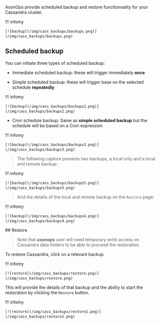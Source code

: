 AxonOps provide scheduled backup and restore functionnality for your Cassandra cluster.

!!! infomy 

    [![backup](/img/cass_backups/backups.png)](/img/cass_backups/backups.png)


## Scheduled backup

You can initiate three types of scheduled backup:

* Immediate scheduled backup: these will trigger immediately **once**

* Simple scheduled backup: these will trigger base on the selected schedule **repeatedly**

!!! infomy 

    [![backup](/img/cass_backups/backups2.png)](/img/cass_backups/backups2.png)

* Cron schedule backup: Same as **simple scheduled backup** but the schedule will be based on a Cron expression

!!! infomy 

    [![backup](/img/cass_backups/backups3.png)](/img/cass_backups/backups3.png)

> The following capture presents two backups, a local only and a local and remote backup:

!!! infomy 

    [![backup](/img/cass_backups/backups5.png)](/img/cass_backups/backups5.png)

> And the details of the local and remote backup on the `Restore` page:

!!! infomy 

    [![backup](/img/cass_backups/backups4.png)](/img/cass_backups/backups4.png)


## Restore


> Note that **axonops** user will need temporary write access on Cassandra data folders to be able to proceed the restoration.

To restore Cassandra, click on a relevant backup.

!!! infomy 

    [![restore](/img/cass_backups/restore.png)](/img/cass_backups/restore.png)

This will provide the details of that backup and the ability to start the restoration by clicking the `Restore` button.

!!! infomy 

    [![restore](/img/cass_backups/restore1.png)](/img/cass_backups/restore1.png)

